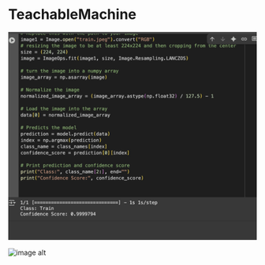 # TeachableMachine
![image alt](https://raw.githubusercontent.com/ManarAlz/TeachableMachine/0ba54b40e76d8fe0fcece214f641115809f377f3/TRAIN.jpg)

![image alt]([https://github.com/ManarAlz/TeachableMachine/blob/main/TRAIN.jpg?raw=true](https://raw.githubusercontent.com/ManarAlz/TeachableMachine/0ba54b40e76d8fe0fcece214f641115809f377f3/airplane.jpg))
